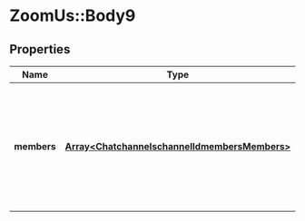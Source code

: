 # ZoomUs::Body9

## Properties
Name | Type | Description | Notes
------------ | ------------- | ------------- | -------------
**members** | [**Array&lt;ChatchannelschannelIdmembersMembers&gt;**](ChatchannelschannelIdmembersMembers.md) | Members of a channel. You can invite up to a max number of 5 members with a single API call. | [optional] 


